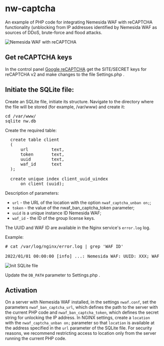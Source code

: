 # nw-captcha
An example of PHP code for integrating Nemesida WAF with reCAPTCHA functionality (unblocking from IP addresses identified by Nemesida WAF as sources of DDoS, brute-force and flood attacks.

![Nemesida WAF with reCAPTCHA](https://user-images.githubusercontent.com/48731852/147060694-71a72241-e22a-488a-899e-d4befbe9f297.png)

## Get reCAPTCHA keys
In the control panel [Google reCAPTCHA](https://www.google.com/recaptcha/admin/) get the SITE/SECRET keys for reCAPTCHA v2 and make changes to the file Settings.php .

## Initiate the SQLite file:
Create an SQLite file, initiate its structure. Navigate to the directory where the file will be stored (for example, /var/www) and create it:

<pre>
cd /var/www/
sqlite nw.db
</pre>

Create the required table:

<pre>
  create table client
  (
      url         text,
      token       text,
      uuid        text,
      waf_id      text
  );

  create unique index client_uuid_uindex
      on client (uuid);
</pre>

Description of parameters:
<ul>
  <li><code>url</code> - the URL of the location with the option <code>nwaf_captcha_unban on;</code>;</li>
 <li><code>token</code> - the value of the nwaf_ban_captcha_token parameter;</li>
 <li><code>uuid</code> is a unique instance ID Nemesida WAF;</li>
 <li><code>waf_id</code> - the ID of the group license keys.</li>
</ul>

The UUID and WAF ID are available in the Nginx service's <code>error.log</code> log.

Example:

<pre>
# cat /var/log/nginx/error.log | grep 'WAF ID'

2022/01/01 00:00:00 [info] ...: Nemesida WAF: UUID: XXX; WAF ID: XXX. ...
</pre>

![Init SQLite file](https://camo.githubusercontent.com/8abad87cd960159ac4271ef90e45ad210106db2a816805773d26922c9ffdd4d8/68747470733a2f2f696d672e646566636f6e2e72752f73746f72652f323032312f30392f38396232613466653536303435383332656131393131626135376239313033312e706e67)

Update the <code>DB_PATH</code> parameter to Settings.php .

## Activation
On a server with Nemesida WAF installed, in the settings <code>nwaf.conf</code>, set the parameters <code>nwaf_ban_captcha_url</code>, which defines the path to the server with the current PHP code and <code>nwaf_ban_captcha_token</code>, which defines the secret string for unlocking the IP address. In NGINX settings, create a <code>location</code> with the <code>nwaf_captcha_unban on;</code> parameter so that <code>location</code> is available at the address specified in the <code>url</code> parameter of the SQLite file. For security reasons, we recommend restricting access to location only from the server running the current PHP code.
